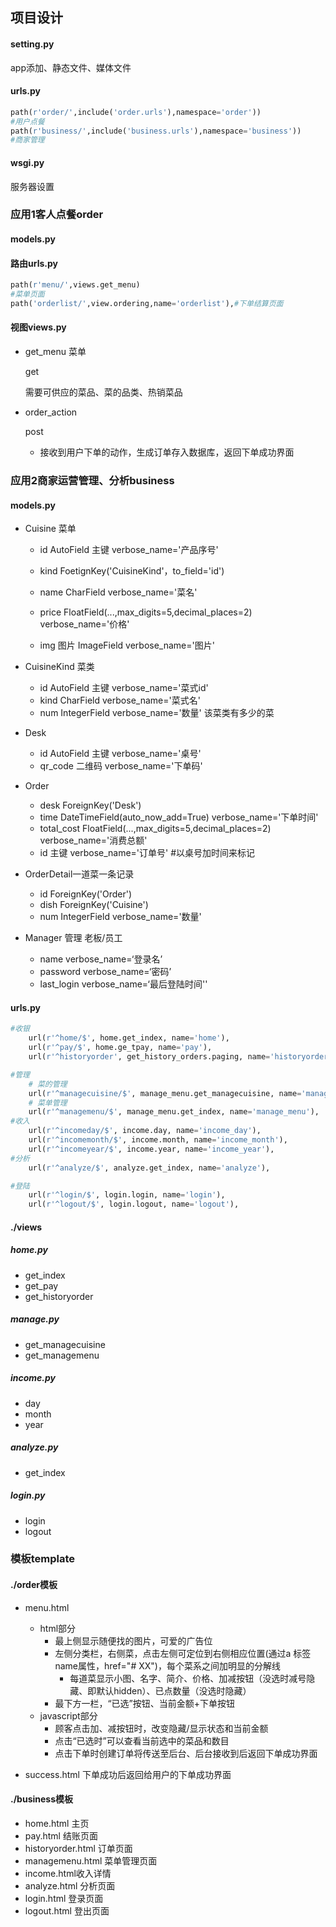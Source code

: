 

## 项目设计

#### setting.py

app添加、静态文件、媒体文件

#### urls.py

````python
path(r'order/',include('order.urls'),namespace='order'))
#用户点餐
path(r'business/',include('business.urls'),namespace='business'))
#商家管理
````

#### wsgi.py

服务器设置



### 应用1客人点餐order

#### models.py

#### 路由urls.py

````python
path(r'menu/',views.get_menu)
#菜单页面
path('orderlist/',view.ordering,name='orderlist'),#下单结算页面 
````

 #### 视图views.py

* get_menu 菜单 

  get

  需要可供应的菜品、菜的品类、热销菜品

* order_action 

   post

  * 接收到用户下单的动作，生成订单存入数据库，返回下单成功界面

### 应用2商家运营管理、分析business

#### models.py

* Cuisine 菜单

  * id AutoField 主键 verbose_name='产品序号'
  * kind  FoetignKey('CuisineKind'，to_field='id') 

  * name CharField verbose_name='菜名'
  * price FloatField(...,max_digits=5,decimal_places=2) verbose_name='价格'
  * img 图片 ImageField verbose_name='图片'

* CuisineKind 菜类

  * id AutoField 主键 verbose_name='菜式id'
  * kind  CharField verbose_name='菜式名'
  * num IntegerField verbose_name='数量' 该菜类有多少的菜

* Desk

  * id AutoField 主键 verbose_name='桌号'
  * qr_code 二维码 verbose_name='下单码'

* Order

  * desk ForeignKey('Desk') 
  * time DateTimeField(auto_now_add=True) verbose_name='下单时间'
  * total_cost FloatField(...,max_digits=5,decimal_places=2) verbose_name='消费总额'
  * id  主键 verbose_name='订单号'  #以桌号加时间来标记

* OrderDetail一道菜一条记录

  * id ForeignKey('Order') 
  * dish ForeignKey('Cuisine') 
  * num IntegerField verbose_name='数量'

* Manager 管理 老板/员工

  * name verbose_name=‘登录名’
  * password verbose_name=‘密码’
  * last_login verbose_name=‘最后登陆时间''
  

#### urls.py

```python
#收银
    url(r'^home/$', home.get_index, name='home'),
    url(r'^pay/$', home.ge_tpay, name='pay'),
    url(r'^historyorder', get_history_orders.paging, name='historyorder'),

#管理  
    # 菜的管理
    url(r'^managecuisine/$', manage_menu.get_managecuisine, name='manage_cuisine'),
    # 菜单管理
    url(r'^managemenu/$', manage_menu.get_index, name='manage_menu'),
#收入
    url(r'^incomeday/$', income.day, name='income_day'),
    url(r'^incomemonth/$', income.month, name='income_month'),
    url(r'^incomeyear/$', income.year, name='income_year'),
#分析
    url(r'^analyze/$', analyze.get_index, name='analyze'),

#登陆
    url(r'^login/$', login.login, name='login'),
    url(r'^logout/$', login.logout, name='logout'),
```

#### ./views

##### home.py

* get_index
* get_pay
* get_historyorder

##### manage.py

* get_managecuisine
* get_managemenu

##### income.py

* day
* month
* year

##### analyze.py

* get_index

##### login.py

* login
* logout

### 模板template

#### ./order模板

- menu.html 

  - html部分
    - 最上侧显示随便找的图片，可爱的广告位
    - 左侧分类栏，右侧菜，点击左侧可定位到右侧相应位置(通过a 标签 name属性，href="# XX")，每个菜系之间加明显的分解线
      - 每道菜显示小图、名字、简介、价格、加减按钮（没选时减号隐藏、即默认hidden）、已点数量（没选时隐藏）
    - 最下方一栏，“已选”按钮、当前金额+下单按钮
  - javascript部分
    - 顾客点击加、减按钮时，改变隐藏/显示状态和当前金额
    - 点击“已选时”可以查看当前选中的菜品和数目
    - 点击下单时创建订单将传送至后台、后台接收到后返回下单成功界面
- success.html 下单成功后返回给用户的下单成功界面

#### ./business模板

* home.html 主页
* pay.html 结账页面
* historyorder.html 订单页面
* managemenu.html 菜单管理页面
* income.html收入详情
* analyze.html 分析页面
* login.html 登录页面
* logout.html 登出页面

